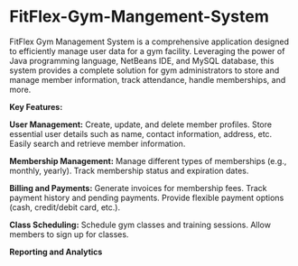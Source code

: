 # FitFlex-Gym-Mangement-System
FitFlex Gym Management System is a comprehensive application designed to efficiently manage user data for a gym facility. Leveraging the power of Java programming language, NetBeans IDE, and MySQL database, this system provides a complete solution for gym administrators to store and manage member information, track attendance, handle memberships, and more.

**Key Features:**

**User Management:**
Create, update, and delete member profiles.
Store essential user details such as name, contact information, address, etc.
Easily search and retrieve member information.

**Membership Management:**
Manage different types of memberships (e.g., monthly, yearly).
Track membership status and expiration dates.

**Billing and Payments:**
Generate invoices for membership fees.
Track payment history and pending payments.
Provide flexible payment options (cash, credit/debit card, etc.).

**Class Scheduling:**
Schedule gym classes and training sessions.
Allow members to sign up for classes.

**Reporting and Analytics**
